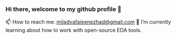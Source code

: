 ### Hi there, welcome to my github profile 👋
📫 How to reach me: miladvafaieenezhad@gmail.com
🌱 I’m currently learning about how to work with open-source EDA tools.

<!--
**miladvafaieenezhad/miladvafaieenezhad** is a ✨ _special_ ✨ repository because its `README.md` (this file) appears on your GitHub profile.

Here are some ideas to get you started:

- 🔭 I’m currently working on ...
- 
- 👯 I’m looking to collaborate on ...
- 🤔 I’m looking for help with ...
- 💬 Ask me about ...
- 
- 😄 Pronouns: ...
- ⚡ Fun fact: ...
-->
